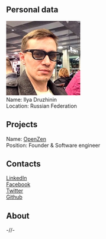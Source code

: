 ## Personal data
![ilya druzhinin photo](photo/ilya_druzhinin.jpg)  
Name:   Ilya Druzhinin  
Location: Russian Federation  
## Projects 
Name: [OpenZen](../projects/openzen.md)  
Position: Founder & Software engineer  
## Contacts
[LinkedIn](https://www.linkedin.com/in/ilyadruzhinin/)    
[Facebook](https://www.facebook.com/ilya.kronstadt?sw_fnr_id=1504959945&fnr_t=0)  
[Twitter](https://twitter.com/IlyaDruzhinin)  
[Github](https://github.com/ilyadruzhinin)
## About
-//- 
